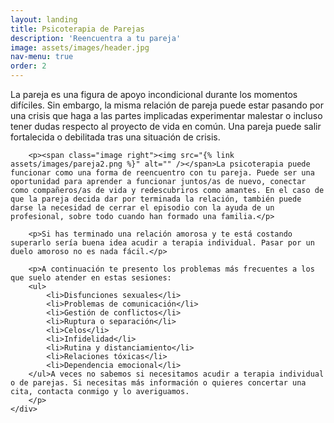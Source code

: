 ```yaml
---
layout: landing
title: Psicoterapia de Parejas
description: 'Reencuentra a tu pareja'
image: assets/images/header.jpg
nav-menu: true
order: 2
---
```


<!-- Main -->
<div id="main">

<!-- One -->
<section id="one">
	<div class="inner">
		<p><span class="image left"><img src="{% link assets/images/pareja1.png %}" alt="" /></span>La pareja es una figura de apoyo incondicional durante los momentos difíciles. Sin embargo, la misma relación de pareja puede estar pasando por una crisis que haga a las partes implicadas experimentar malestar o incluso tener dudas respecto al proyecto de vida en común. Una pareja puede salir fortalecida o debilitada tras una situación de crisis.</p>

		<p><span class="image right"><img src="{% link assets/images/pareja2.png %}" alt="" /></span>La psicoterapia puede funcionar como una forma de reencuentro con tu pareja. Puede ser una oportunidad para aprender a funcionar juntos/as de nuevo, conectar como compañeros/as de vida y redescubriros como amantes. En el caso de que la pareja decida dar por terminada la relación, también puede darse la necesidad de cerrar el episodio con la ayuda de un profesional, sobre todo cuando han formado una familia.</p>

		<p>Si has terminado una relación amorosa y te está costando superarlo sería buena idea acudir a terapia individual. Pasar por un duelo amoroso no es nada fácil.</p>

		<p>A continuación te presento los problemas más frecuentes a los que suelo atender en estas sesiones:
		<ul>
			<li>Disfunciones sexuales</li>
			<li>Problemas de comunicación</li>
			<li>Gestión de conflictos</li>
			<li>Ruptura o separación</li>
			<li>Celos</li>
			<li>Infidelidad</li>
			<li>Rutina y distanciamiento</li>
			<li>Relaciones tóxicas</li>
			<li>Dependencia emocional</li>
		</ul>A veces no sabemos si necesitamos acudir a terapia individual o de parejas. Si necesitas más información o quieres concertar una cita, contacta conmigo y lo averiguamos.
		</p>
	</div>
</section>
</div>
